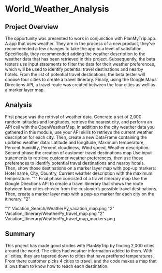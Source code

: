 # World_Weather_Analysis


## Project Overview
The opportunity was presented to work in conjunction with PlanMyTrip app. A app that uses weather. They are in the process of a new product, they’ve recommended a few changes to take the app to a level of satisfation. Specifically, they recommended adding the weather description to the weather data that has been retrieved in this project. Subsequently, the beta testers use input statements to filter the data for their weather preferences, which will be used to identify potential travel destinations and nearby hotels. From the list of potential travel destinations, the beta tester will choose four cities to create a travel itinerary. Finally, using the Google Maps Directions API, a travel route was created between the four cities as well as a marker layer map.


## Analysis
   First phase was the retrival of weather data. Generate a set of 2,000 random latitudes and longitudes, retrieve the nearest city, and perform an API call with the OpenWeatherMap. In addition to the city weather data you gathered in this module, use your API skills to retrieve the current weather description for each city. Then, create a new DataFrame containing the updated weather data: Latitude and longitude, Maximum temperature, Percent humidity, Percent cloudiness, Wind speed, Weather description.
    Second phase the creation of customer travel destinations map
Use input statements to retrieve customer weather preferences, then use those preferences to identify potential travel destinations and nearby hotels. Then, show those destinations on a marker layer map with pop-up markers: Hotel name, City, Country, Current weather description with the maximum temperature. "1"
    Final phase consisted of a travel itinerary map
Use the Google Directions API to create a travel itinerary that shows the route between four cities chosen from the customer’s possible travel destinations. Then, create a marker layer map with a pop-up marker for each city on the itinerary. "2"

"1" Vacation_Search/WeatherPy_vacation_map.png
"2" Vacation_Itinerary/WeatherPy_travel_map.png
"2" Vacation_Itinerary/WeatherPy_travel_map_markers.png


## Summary
   This project has made good strides with PlanMyTrip by finding 2,000 cities around the world. The cities had weather information added to them. With all cities, they are tapered down to cities that have preffered temperatures. From there customer picks 4 cities to travel, and the code makes a map that allows them to know how to reach each destination.
